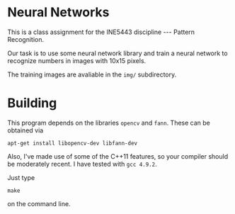Neural Networks
===============


This is a class assignment for the INE5443 discipline
--- Pattern Recognition.

Our task is to use some neural network library
and train a neural network to recognize numbers
in images with 10x15 pixels.

The training images are avaliable in the `img/` subdirectory.

Building
========

This program depends on the libraries `opencv` and `fann`.
These can be obtained via

    apt-get install libopencv-dev libfann-dev

Also, I've made use of some of the C++11 features,
so your compiler should be moderately recent.
I have tested with `gcc 4.9.2`.

Just type

    make

on the command line.
